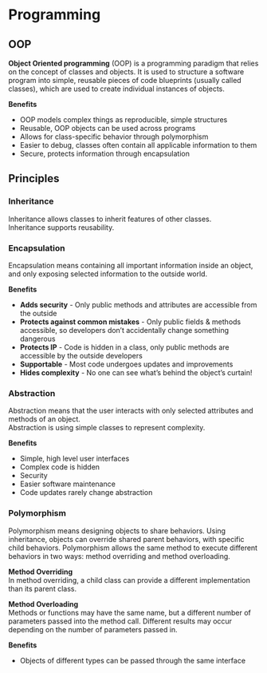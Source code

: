# Programming

## OOP
**Object Oriented programming** (OOP) is a programming paradigm that relies on the concept of classes and objects. It is used to structure a software program into simple, reusable pieces of code blueprints (usually called classes), which are used to create individual instances of objects.

**Benefits**

- OOP models complex things as reproducible, simple structures
- Reusable, OOP objects can be used across programs
- Allows for class-specific behavior through polymorphism
- Easier to debug, classes often contain all applicable information to them
- Secure, protects information through encapsulation



## Principles

### Inheritance
Inheritance allows classes to inherit features of other classes.  
Inheritance supports reusability.

### Encapsulation
Encapsulation means containing all important information inside an object, and only exposing selected information to the outside world.

**Benefits**

- **Adds security** - Only public methods and attributes are accessible from the outside
- **Protects against common mistakes** - Only public fields & methods accessible, so developers don’t accidentally change something dangerous
- **Protects IP** - Code is hidden in a class, only public methods are accessible by the outside developers
- **Supportable** - Most code undergoes updates and improvements
- **Hides complexity** - No one can see what’s behind the object’s curtain!

### Abstraction
Abstraction means that the user interacts with only selected attributes and methods of an object.  
Abstraction is using simple classes to represent complexity.

**Benefits**

- Simple, high level user interfaces
- Complex code is hidden
- Security
- Easier software maintenance
- Code updates rarely change abstraction

### Polymorphism
Polymorphism means designing objects to share behaviors. Using inheritance, objects can override shared parent behaviors, with specific child behaviors. Polymorphism allows the same method to execute different behaviors in two ways: method overriding and method overloading.

**Method Overriding**  
In method overriding, a child class can provide a different implementation than its parent class.

**Method Overloading**  
Methods or functions may have the same name, but a different number of parameters passed into the method call. Different results may occur depending on the number of parameters passed in.

**Benefits**

- Objects of different types can be passed through the same interface
